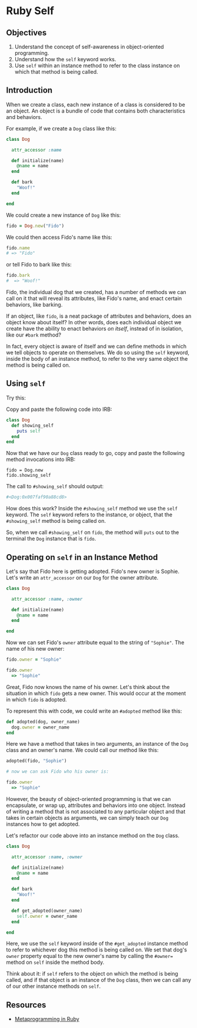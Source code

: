 # Ruby Self

## Objectives

1. Understand the concept of self-awareness in object-oriented programming.
2. Understand how the `self` keyword works.
3. Use `self` within an instance method to refer to the class instance on which that method is being called.

## Introduction

When we create a class, each new instance of a class is considered to be an object. An object is a bundle of code that contains both characteristics and behaviors.

For example, if we create a `Dog` class like this:

```ruby
class Dog

  attr_accessor :name

  def initialize(name)
    @name = name
  end

  def bark
    "Woof!"
  end

end
```

We could create a new instance of `Dog` like this:

```ruby
fido = Dog.new("Fido")
```

We could then access Fido's name like this:

```ruby
fido.name
# => "Fido"
```

or tell Fido to bark like this:

```ruby
fido.bark
#  => "Woof!"
```

Fido, the individual dog that we created, has a number of methods we can call on it that will reveal its attributes, like Fido's name, and enact certain behaviors, like barking.

If an object, like `fido`, is a neat package of attributes and behaviors, does an object know about itself? In other words, does each individual object we create have the ability to enact behaviors *on itself*, instead of in isolation, like our `#bark` method?

In fact, every object is aware of itself and we can define methods in which we tell objects to operate on themselves. We do so using the `self` keyword, inside the body of an instance method, to refer to the very same object the method is being called on.


## Using `self`

Try this:

Copy and paste the following code into IRB:

```ruby
class Dog
  def showing_self
    puts self
  end
end
```

Now that we have our `Dog` class ready to go, copy and paste the following method invocations into IRB:

```
fido = Dog.new
fido.showing_self
```

The call to `#showing_self` should output:

```bash
#<Dog:0x007faf90a88cd8>
```

How does this work? Inside the `#showing_self` method we use the `self` keyword. The `self` keyword refers to the instance, or object, that the `#showing_self` method is being called on.

So, when we call `#showing_self` on `fido`, the method will `puts` out to the terminal the `Dog` instance that is `fido`.

## Operating on `self` in an Instance Method

Let's say that Fido here is getting adopted. Fido's new owner is Sophie. Let's write an `attr_accessor` on our `Dog` for the owner attribute.

```ruby
class Dog

  attr_accessor :name, :owner

  def initialize(name)
    @name = name
  end

end
```

Now we can set Fido's `owner` attribute equal to the string of `"Sophie"`. The name of his new owner:

```ruby
fido.owner = "Sophie"

fido.owner
  => "Sophie"
```

Great, Fido now knows the name of his owner. Let's think about the situation in which `fido` gets a new owner. This would occur at the moment in which `fido` is adopted.

To represent this with code, we could write an `#adopted` method like this:

```ruby
def adopted(dog, owner_name)
  dog.owner = owner_name
end
```

Here we have a method that takes in two arguments, an instance of the `Dog` class and an owner's name. We could call our method like this:

```ruby
adopted(fido, "Sophie")

# now we can ask Fido who his owner is:

fido.owner
  => "Sophie"
```

However, the beauty of object-oriented programming is that we can encapsulate, or wrap up, attributes and behaviors into one object. Instead of writing a method that is not associated to any particular object and that takes in certain objects as arguments, we can simply teach our `Dog` instances how to get adopted.

Let's refactor our code above into an instance method on the `Dog` class.

```ruby
class Dog

  attr_accessor :name, :owner

  def initialize(name)
    @name = name
  end

  def bark
    "Woof!"
  end

  def get_adopted(owner_name)
    self.owner = owner_name
  end

end
```

Here, we use the `self` keyword inside of the `#get_adopted` instance method to refer to whichever dog this method is being called on. We set that dog's `owner` property equal to the new owner's name by calling the `#owner=` method on `self` inside the method body.

Think about it: if `self` refers to the object on which the method is being called, and if that object is an instance of the `Dog` class, then we can call any of our other instance methods on `self`.

## Resources

* [Metaprogramming in Ruby](http://yehudakatz.com/2009/11/15/metaprogramming-in-ruby-its-all-about-the-self/)
